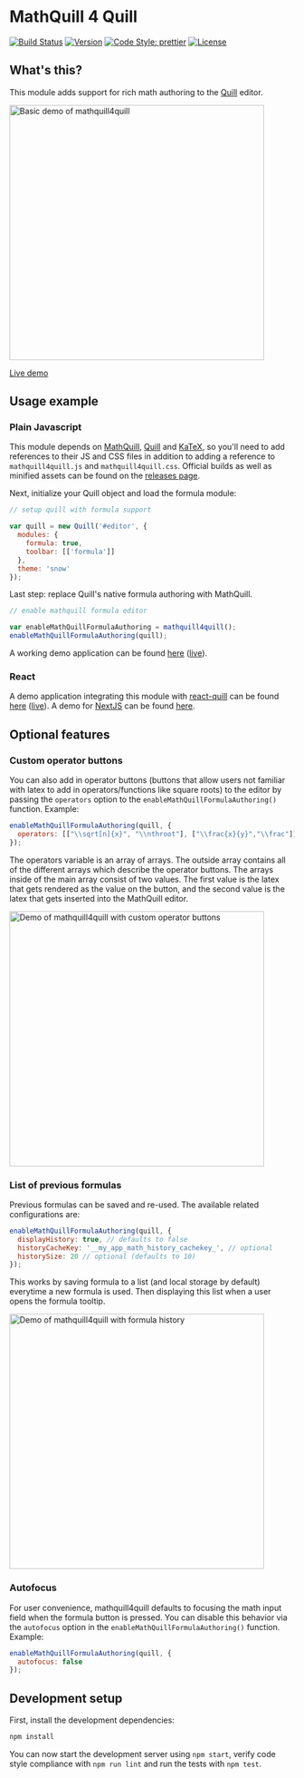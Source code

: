 # MathQuill 4 Quill

[![Build Status](https://github.com/c-w/mathquill4quill/workflows/CI/badge.svg)](https://github.com/c-w/mathquill4quill/actions?query=workflow%3Aci)
[![Version](https://img.shields.io/npm/v/mathquill4quill.svg)](https://www.npmjs.com/package/mathquill4quill)
[![Code Style: prettier](https://img.shields.io/badge/code_style-prettier-ff69b4.svg?style=flat-square)](https://github.com/prettier/prettier)
[![License](https://img.shields.io/badge/License-Apache_2.0-blue.svg)](https://github.com/c-w/mathquill4quill/blob/master/LICENSE.txt)

## What's this?

This module adds support for rich math authoring to the [Quill](http://quilljs.com/) editor.

<img src="https://user-images.githubusercontent.com/1086421/60978795-afb8e100-a2ff-11e9-8a4a-6f77e24001c9.gif" width="450" alt="Basic demo of mathquill4quill">

[Live demo](https://c-w.github.io/mathquill4quill/)

## Usage example

### Plain Javascript

This module depends on [MathQuill](https://docs.mathquill.com/en/latest/Getting_Started/#download-and-load), [Quill](https://quilljs.com/docs/quickstart/) and [KaTeX](https://katex.org/docs/browser.html#starter-template), so you'll need to add references to their JS and CSS files in addition to adding a reference to `mathquill4quill.js` and `mathquill4quill.css`. Official builds as well as minified assets can be found on the [releases page](https://github.com/c-w/mathquill4quill/releases).

Next, initialize your Quill object and load the formula module:

```javascript
// setup quill with formula support

var quill = new Quill('#editor', {
  modules: {
    formula: true,
    toolbar: [['formula']]
  },
  theme: 'snow'
});
```

Last step: replace Quill's native formula authoring with MathQuill.

```javascript
// enable mathquill formula editor

var enableMathQuillFormulaAuthoring = mathquill4quill();
enableMathQuillFormulaAuthoring(quill);
```

A working demo application can be found [here](./index.html) ([live](https://justamouse.com/mathquill4quill)).

### React

A demo application integrating this module with [react-quill](https://github.com/zenoamaro/react-quill) can be found [here](./reactjs) ([live](https://justamouse.com/mathquill4quill/reactjs)). A demo for [NextJS](https://nextjs.org/) can be found [here](./nextjs).

## Optional features

### Custom operator buttons

You can also add in operator buttons (buttons that allow users not familiar with latex to add in operators/functions like square roots) to the editor by passing the `operators` option to the `enableMathQuillFormulaAuthoring()` function. Example:

```javascript
enableMathQuillFormulaAuthoring(quill, {
  operators: [["\\sqrt[n]{x}", "\\nthroot"], ["\\frac{x}{y}","\\frac"]]
});
```

The operators variable is an array of arrays. The outside array contains all of the different arrays which describe the operator buttons. The arrays inside of the main array consist of two values. The first value is the latex that gets rendered as the value on the button, and the second value is the latex that gets inserted into the MathQuill editor.

<img src="https://user-images.githubusercontent.com/1086421/60978823-b8a9b280-a2ff-11e9-990a-ffba2b4ff394.gif" width="450" alt="Demo of mathquill4quill with custom operator buttons">

### List of previous formulas

Previous formulas can be saved and re-used. The available related configurations are:

```javascript
enableMathQuillFormulaAuthoring(quill, {
  displayHistory: true, // defaults to false
  historyCacheKey: '__my_app_math_history_cachekey_', // optional
  historySize: 20 // optional (defaults to 10)
});
```

This works by saving formula to a list (and local storage by default) everytime a new formula is used. Then displaying this list when a user opens the formula tooltip.

<img src="https://user-images.githubusercontent.com/31671215/75315157-c96b5200-5816-11ea-99c2-f5414ee8e241.gif" width="450" alt="Demo of mathquill4quill with formula history">

### Autofocus

For user convenience, mathquill4quill defaults to focusing the math input field when the formula button is pressed. You can disable this behavior via the `autofocus` option in the `enableMathQuillFormulaAuthoring()` function. Example:

```javascript
enableMathQuillFormulaAuthoring(quill, {
  autofocus: false
});
```

## Development setup

First, install the development dependencies:

```bash
npm install
```

You can now start the development server using `npm start`, verify code style compliance with `npm run lint` and run the tests with `npm test`.
